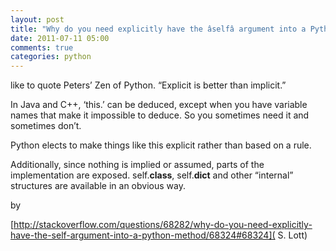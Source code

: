 ```yaml
---
layout: post
title: "Why do you need explicitly have the âselfâ argument into a Python method?"
date: 2011-07-11 05:00
comments: true
categories: python
---
```


like to quote Peters’ Zen of Python. “Explicit is better than implicit.”


In Java and C++, ‘this.’ can be deduced, except when you have variable names that make it impossible to deduce. So you sometimes need it and sometimes don’t.


Python elects to make things like this explicit rather than based on a rule.


Additionally, since nothing is implied or assumed, parts of the implementation are exposed. self.__class__, self.__dict__ and other “internal” structures are available in an obvious way.


by

[http://stackoverflow.com/questions/68282/why-do-you-need-explicitly-have-the-self-argument-into-a-python-method/68324#68324]( S. Lott)

